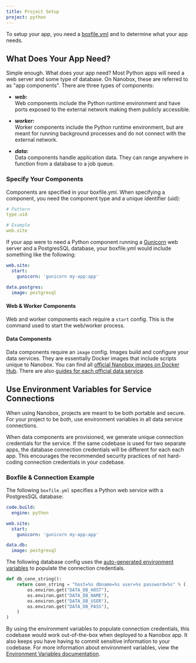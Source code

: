```yaml
---
title: Project Setup
project: python
---
```


To setup your app, you need a [boxfile.yml](https://docs.nanobox.io/app-config/boxfile/) and to determine what your app needs.

## What Does Your App Need?
Simple enough. What does your app need? Most Python apps will need a web server and some type of database. On Nanobox, these are referred to as "app components". There are three types of components:

- ***web:***  
  Web components include the Python runtime environment and have ports exposed to the external network making them publicly accessible.

- ***worker:***  
  Worker components include the Python runtime environment, but are meant for running background processes and do not connect with the external network.

- ***data:***  
  Data components handle application data. They can range anywhere in function from a database to a job queue.

### Specify Your Components
Components are specified in your boxfile.yml. When specifying a component, you need the component type and a unique identifier (uid):

```yaml
# Pattern
type.uid

# Example
web.site
```

If your app were to need a Python component running a [Gunicorn](http://gunicorn.org) web server and a PostgresSQL database, your boxfile.yml would include something like the following:

```yaml
web.site:
  start:
    gunicorn: 'gunicorn my-app:app'

data.postgres:
  image: postgresql
```

#### Web & Worker Components
Web and worker components each require a `start` config. This is the command used to start the web/worker process.

#### Data Components
Data components require an `image` config. Images build and configure your data services. They are essentially Docker images that include scripts unique to Nanobox. You can find all [official Nanobox images on Docker Hub](https://hub.docker.com/r/nanobox/). There are also [guides for each official data service](/#services).

## Use Environment Variables for Service Connections
When using Nanobox, projects are meant to be both portable and secure. For your project to be both, use environment variables in all data service connections.

When data components are provisioned, we generate unique connection credentials for the service. If the same codebase is used for two separate apps, the database connection credentials will be different for each each app. This encourages the recommended security practices of not hard-coding connection credentials in your codebase.

### Boxfile & Connection Example
The following `boxfile.yml` specifies a Python web service with a PostgresSQL database:

```yaml
code.build:
  engine: python

web.site:
  start:
    gunicorn: 'gunicorn my-app:app'

data.db:
  image: postgresql
```

The following database config uses the [auto-generated environment variables](https://docs.nanobox.io/app-config/environment-variables/#auto-generated-environment-variables) to populate the connection credentials.

```python
def db_conn_string():
    return conn_string = "host=%s dbname=%s user=%s password=%s" % (
        os.environ.get("DATA_DB_HOST"),
        os.environ.get("DATA_DB_NAME"),
        os.environ.get("DATA_DB_USER"),
        os.environ.get("DATA_DB_PASS"),
    )
)
```

By using the environment variables to populate connection credentials, this codebase would work out-of-the-box when deployed to a Nanobox app. It also keeps you have having to commit sensitive information to your codebase. For more information about environment variables, view the [Environment Variables documentation](https://docs.nanobox.io/app-config/environment-variables/).

